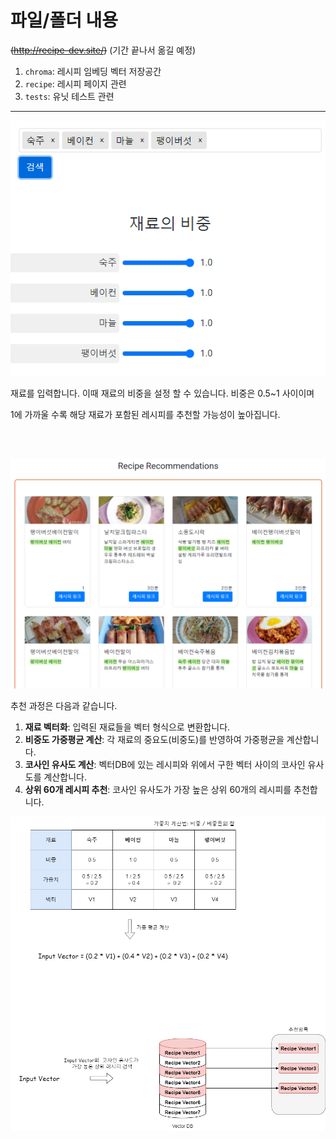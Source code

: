 # 파일/폴더 내용

~~(http://recipe-dev.site/)~~ (기간 끝나서 옮길 예정)


1. `chroma`: 레시피 임베딩 벡터 저장공간
2. `recipe`: 레시피 페이지 관련
4. `tests`: 유닛 테스트 관련

---

![](./img/재료입력.png)

재료를 입력합니다. 이때 재료의 비중을 설정 할 수 있습니다. 비중은 0.5~1 사이이며

1에 가까울 수록 해당 재료가 포함된 레시피를 추천할 가능성이 높아집니다.

<br>

<br>

![](./img/결과출력.png)

추천 과정은 다음과 같습니다.

1. **재료 벡터화**: 입력된 재료들을 벡터 형식으로 변환합니다.
2. **비중도 가중평균 계산**: 각 재료의 중요도(비중도)를 반영하여 가중평균을 계산합니다.
3. **코사인 유사도 계산**: 벡터DB에 있는 레시피와 위에서 구한 벡터 사이의 코사인 유사도를 계산합니다.
4. **상위 60개 레시피 추천**: 코사인 유사도가 가장 높은 상위 60개의 레시피를 추천합니다.<br>

![](./img/설명.png)
